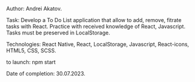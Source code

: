Author: Andrei Akatov.

Task: Develop a To Do List application that allow to add, remove, fitrate tasks with React. Practice with received knowledge of React, Javascript. Tasks must be preserved in LocalStorage.

Technologies: React Native, React, LocalStorage, Javascript, React-icons, HTML5, CSS, SCSS.

to launch: npm start

Date of completion: 30.07.2023.
